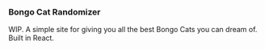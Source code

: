 ### Bongo Cat Randomizer

WIP. A simple site for giving you all the best Bongo Cats you can dream of. Built in React.
